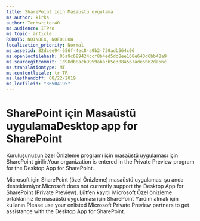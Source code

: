 ```yaml
---
title: SharePoint için Masaüstü uygulama
ms.author: kirks
author: Techwriter40
ms.audience: ITPro
ms.topic: article
ROBOTS: NOINDEX, NOFOLLOW
localization_priority: Normal
ms.assetid: 82dcee94-656f-4ec8-a9b2-730adb564c06
ms.openlocfilehash: 05a9c689424ccf8b4ed5dd8ee168e640d6bb48a9
ms.sourcegitcommit: 1d98db8acb9959aba3b5e308a567ade6b62da56c
ms.translationtype: MT
ms.contentlocale: tr-TR
ms.lasthandoff: 08/22/2019
ms.locfileid: "36504195"
---
```

# <a name="desktop-app-for-sharepoint"></a><span data-ttu-id="e857f-102">SharePoint için Masaüstü uygulama</span><span class="sxs-lookup"><span data-stu-id="e857f-102">Desktop app for SharePoint</span></span>

<span data-ttu-id="e857f-103">Kuruluşunuzun özel Önizleme programı için masaüstü uygulaması için SharePoint girilir.</span><span class="sxs-lookup"><span data-stu-id="e857f-103">Your organization is entered in the Private Preview program for the Desktop App for SharePoint.</span></span>

<span data-ttu-id="e857f-104">Microsoft için SharePoint (özel Önizleme) masaüstü uygulaması şu anda desteklemiyor.</span><span class="sxs-lookup"><span data-stu-id="e857f-104">Microsoft does not currently support the Desktop App for SharePoint (Private Preview).</span></span> <span data-ttu-id="e857f-105">Lütfen kayıtlı Microsoft Özel önizleme ortaklarınız ile masaüstü uygulaması için SharePoint Yardım almak için kullanın.</span><span class="sxs-lookup"><span data-stu-id="e857f-105">Please use your enlisted Microsoft Private Preview partners to get assistance with the Desktop App for SharePoint.</span></span>

